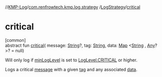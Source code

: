 //[KMP-Log](../../../index.md)/[com.renfrowtech.kmp.log.strategy](../index.md)
/[LogStrategy](index.md)/[critical](critical.md)

# critical

[common]\
abstract fun [critical](critical.md)(
message: [String](https://kotlinlang.org/api/latest/jvm/stdlib/kotlin/-string/index.html)?,
tag: [String](https://kotlinlang.org/api/latest/jvm/stdlib/kotlin/-string/index.html),
data: [Map](https://kotlinlang.org/api/latest/jvm/stdlib/kotlin.collections/-map/index.html)
&lt;[String](https://kotlinlang.org/api/latest/jvm/stdlib/kotlin/-string/index.html)
, [Any](https://kotlinlang.org/api/latest/jvm/stdlib/kotlin/-any/index.html)?&gt;? = null)

Will only log if [minLogLevel](min-log-level.md) is set
to [LogLevel.CRITICAL](../../com.renfrowtech.kmp.log/-log-level/-c-r-i-t-i-c-a-l/index.md) or
higher.

Logs a critical [message](critical.md) with a given [tag](critical.md) and any
associated [data](critical.md).
